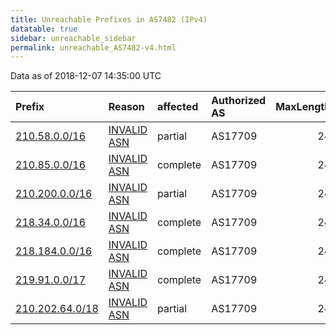 ```yaml
---
title: Unreachable Prefixes in AS7482 (IPv4)
datatable: true
sidebar: unreachable_sidebar
permalink: unreachable_AS7482-v4.html
---
```


Data as of 2018-12-07 14:35:00 UTC


<div class="datatable-begin"></div>

| Prefix                                                   | Reason                                                                                                | affected   | Authorized AS   |   MaxLength | Anchor                                       |   unreachable /24s |
|:---------------------------------------------------------|:------------------------------------------------------------------------------------------------------|:-----------|:----------------|------------:|:---------------------------------------------|-------------------:|
| [210.58.0.0/16](https://stat.ripe.net/210.58.0.0/16)     | [INVALID ASN](https://rpki-validator.ripe.net/announcement-preview?asn=AS7482&prefix=210.58.0.0/16)   | partial    | AS17709         |          24 | [APNIC](unreachable_APNIC_RPKI_Root-v4.html) |                256 |
| [210.85.0.0/16](https://stat.ripe.net/210.85.0.0/16)     | [INVALID ASN](https://rpki-validator.ripe.net/announcement-preview?asn=AS7482&prefix=210.85.0.0/16)   | complete   | AS17709         |          24 | [APNIC](unreachable_APNIC_RPKI_Root-v4.html) |                256 |
| [210.200.0.0/16](https://stat.ripe.net/210.200.0.0/16)   | [INVALID ASN](https://rpki-validator.ripe.net/announcement-preview?asn=AS7482&prefix=210.200.0.0/16)  | partial    | AS17709         |          24 | [APNIC](unreachable_APNIC_RPKI_Root-v4.html) |                256 |
| [218.34.0.0/16](https://stat.ripe.net/218.34.0.0/16)     | [INVALID ASN](https://rpki-validator.ripe.net/announcement-preview?asn=AS7482&prefix=218.34.0.0/16)   | complete   | AS17709         |          24 | [APNIC](unreachable_APNIC_RPKI_Root-v4.html) |                256 |
| [218.184.0.0/16](https://stat.ripe.net/218.184.0.0/16)   | [INVALID ASN](https://rpki-validator.ripe.net/announcement-preview?asn=AS7482&prefix=218.184.0.0/16)  | complete   | AS17709         |          24 | [APNIC](unreachable_APNIC_RPKI_Root-v4.html) |                256 |
| [219.91.0.0/17](https://stat.ripe.net/219.91.0.0/17)     | [INVALID ASN](https://rpki-validator.ripe.net/announcement-preview?asn=AS7482&prefix=219.91.0.0/17)   | complete   | AS17709         |          24 | [APNIC](unreachable_APNIC_RPKI_Root-v4.html) |                128 |
| [210.202.64.0/18](https://stat.ripe.net/210.202.64.0/18) | [INVALID ASN](https://rpki-validator.ripe.net/announcement-preview?asn=AS7482&prefix=210.202.64.0/18) | partial    | AS17709         |          24 | [APNIC](unreachable_APNIC_RPKI_Root-v4.html) |                 64 |

<div class="datatable-end"></div>